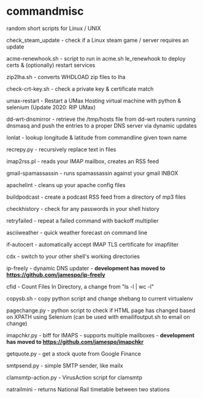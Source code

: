 commandmisc
===========

random short scripts for Linux / UNIX

check_steam_update - check if a Linux steam game / server requires an update

acme-renewhook.sh - script to run in acme.sh le_renewhook to deploy certs & (optionally) restart services

zip2lha.sh - converts WHDLOAD zip files to lha

check-crt-key.sh - check a private key & certificate match

umax-restart - Restart a UMax Hosting virtual machine with python & selenium (Update 2020: RIP UMax)

dd-wrt-dnsmirror - retrieve the /tmp/hosts file from dd-wrt routers running dnsmasq and push the entries to a proper DNS server via dynamic updates

lonlat - lookup longitude & latitude from commandline given town name

recrepy.py - recursively replace text in files

imap2rss.pl - reads your IMAP mailbox, creates an RSS feed

gmail-spamassassin - runs spamassassin against your gmail INBOX

apachelint - cleans up your apache config files

buildpodcast - create a podcast RSS feed from a directory of mp3 files

checkhistory - check for any passwords in your shell history

retryfailed - repeat a failed command with backoff multiplier

asciiweather - quick weather forecast on command line

if-autocert - automatically accept IMAP TLS certificate for imapfilter

cdx - switch to your other shell's working directories

ip-freely - dynamic DNS updater - __development has moved to https://github.com/jamespo/ip-freely__

cfid - Count Files In Directory, a change from "ls -l | wc -l"

copysb.sh - copy python script and change shebang to current virtualenv

pagechange.py - python script to check if HTML page has changed based on XPATH using Selenium
(can be used with emailifoutput.sh to email on change)

imapchkr.py - biff for IMAPS - supports multiple mailboxes - __development has moved to https://github.com/jamespo/imapchkr__

getquote.py - get a stock quote from Google Finance

smtpsend.py - simple SMTP sender, like mailx

clamsmtp-action.py - VirusAction script for clamsmtp

natrailmini - returns National Rail timetable between two stations
